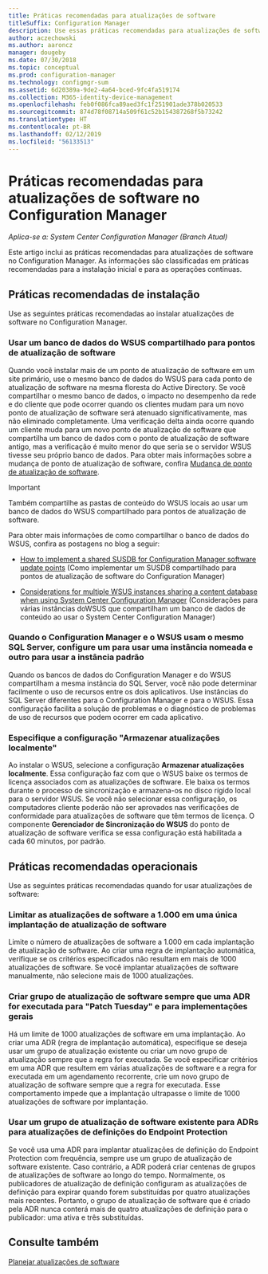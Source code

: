 ```yaml
---
title: Práticas recomendadas para atualizações de software
titleSuffix: Configuration Manager
description: Use essas práticas recomendadas para atualizações de software no Configuration Manager.
author: aczechowski
ms.author: aaroncz
manager: dougeby
ms.date: 07/30/2018
ms.topic: conceptual
ms.prod: configuration-manager
ms.technology: configmgr-sum
ms.assetid: 6d20389a-9de2-4a64-bced-9fc4fa519174
ms.collection: M365-identity-device-management
ms.openlocfilehash: feb0f086fca89aed3fc1f251901ade378b020533
ms.sourcegitcommit: 874d78f08714a509f61c52b154387268f5b73242
ms.translationtype: HT
ms.contentlocale: pt-BR
ms.lasthandoff: 02/12/2019
ms.locfileid: "56133513"
---
```

# <a name="best-practices-for-software-updates-in-configuration-manager"></a>Práticas recomendadas para atualizações de software no Configuration Manager

*Aplica-se a: System Center Configuration Manager (Branch Atual)*

Este artigo inclui as práticas recomendadas para atualizações de software no Configuration Manager. As informações são classificadas em práticas recomendadas para a instalação inicial e para as operações contínuas.  



## <a name="bkmk_install"></a> Práticas recomendadas de instalação  

Use as seguintes práticas recomendadas ao instalar atualizações de software no Configuration Manager.  


### <a name="bkmk_shared-susdb"></a> Usar um banco de dados do WSUS compartilhado para pontos de atualização de software  

Quando você instalar mais de um ponto de atualização de software em um site primário, use o mesmo banco de dados do WSUS para cada ponto de atualização de software na mesma floresta do Active Directory. Se você compartilhar o mesmo banco de dados, o impacto no desempenho da rede e do cliente que pode ocorrer quando os clientes mudam para um novo ponto de atualização de software será atenuado significativamente, mas não eliminado completamente. Uma verificação delta ainda ocorre quando um cliente muda para um novo ponto de atualização de software que compartilha um banco de dados com o ponto de atualização de software antigo, mas a verificação é muito menor do que seria se o servidor WSUS tivesse seu próprio banco de dados. Para obter mais informações sobre a mudança de ponto de atualização de software, confira [Mudança de ponto de atualização de software](/sccm/sum/plan-design/plan-for-software-updates#BKMK_SUPSwitching).  

> [!IMPORTANT]  
>  Também compartilhe as pastas de conteúdo do WSUS locais ao usar um banco de dados do WSUS compartilhado para pontos de atualização de software.  

Para obter mais informações de como compartilhar o banco de dados do WSUS, confira as postagens no blog a seguir:  

- [How to implement a shared SUSDB for Configuration Manager software update points](https://blogs.technet.microsoft.com/configurationmgr/2016/10/12/how-to-implement-a-shared-susdb-for-configuration-manager-software-update-points/) (Como implementar um SUSDB compartilhado para pontos de atualização de software do Configuration Manager)  

- [Considerations for multiple WSUS instances sharing a content database when using System Center Configuration Manager](https://blogs.technet.microsoft.com/wsus/2014/03/22/considerations-for-multiple-wsus-instances-sharing-a-content-database-when-using-system-center-configuration-manager-but-without-network-load-balancing-nlb/) (Considerações para várias instâncias doWSUS que compartilham um banco de dados de conteúdo ao usar o System Center Configuration Manager)  


### <a name="bkmk_sql-instance"></a> Quando o Configuration Manager e o WSUS usam o mesmo SQL Server, configure um para usar uma instância nomeada e outro para usar a instância padrão  

Quando os bancos de dados do Configuration Manager e do WSUS compartilham a mesma instância do SQL Server, você não pode determinar facilmente o uso de recursos entre os dois aplicativos. Use instâncias do SQL Server diferentes para o Configuration Manager e para o WSUS. Essa configuração facilita a solução de problemas e o diagnóstico de problemas de uso de recursos que podem ocorrer em cada aplicativo.  


### <a name="bkmk_store-local"></a> Especifique a configuração "Armazenar atualizações localmente"  

Ao instalar o WSUS, selecione a configuração **Armazenar atualizações localmente**. Essa configuração faz com que o WSUS baixe os termos de licença associados com as atualizações de software. Ele baixa os termos durante o processo de sincronização e armazena-os no disco rígido local para o servidor WSUS. Se você não selecionar essa configuração, os computadores cliente poderão não ser aprovados nas verificações de conformidade para atualizações de software que têm termos de licença. O componente **Gerenciador de Sincronização do WSUS** do ponto de atualização de software verifica se essa configuração está habilitada a cada 60 minutos, por padrão.  



## <a name="bkmk_operation"></a> Práticas recomendadas operacionais  

Use as seguintes práticas recomendadas quando for usar atualizações de software:  


### <a name="bkmk_object-limit"></a> Limitar as atualizações de software a 1.000 em uma única implantação de atualização de software  

Limite o número de atualizações de software a 1.000 em cada implantação de atualização de software. Ao criar uma regra de implantação automática, verifique se os critérios especificados não resultam em mais de 1000 atualizações de software. Se você implantar atualizações de software manualmente, não selecione mais de 1000 atualizações.  


### <a name="bkmk_new-group"></a> Criar grupo de atualização de software sempre que uma ADR for executada para "Patch Tuesday" e para implementações gerais  

Há um limite de 1000 atualizações de software em uma implantação. Ao criar uma ADR (regra de implantação automática), especifique se deseja usar um grupo de atualização existente ou criar um novo grupo de atualização sempre que a regra for executada. Se você especificar critérios em uma ADR que resultem em várias atualizações de software e a regra for executada em um agendamento recorrente, crie um novo grupo de atualização de software sempre que a regra for executada. Esse comportamento impede que a implantação ultrapasse o limite de 1000 atualizações de software por implantação.  


### <a name="bkmk_same-group"></a> Usar um grupo de atualização de software existente para ADRs para atualizações de definições do Endpoint Protection  

Se você usa uma ADR para implantar atualizações de definição do Endpoint Protection com frequência, sempre use um grupo de atualização de software existente. Caso contrário, a ADR poderá criar centenas de grupos de atualizações de software ao longo do tempo. Normalmente, os publicadores de atualização de definição configuram as atualizações de definição para expirar quando forem substituídas por quatro atualizações mais recentes. Portanto, o grupo de atualização de software que é criado pela ADR nunca conterá mais de quatro atualizações de definição para o publicador: uma ativa e três substituídas.  



## <a name="see-also"></a>Consulte também  
 [Planejar atualizações de software](/sccm/sum/plan-design/plan-for-software-updates)
